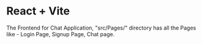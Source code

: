 # React + Vite
The Frontend for Chat Application, "src/Pages/" directory has all the Pages like - Login Page, Signup Page, Chat page.
